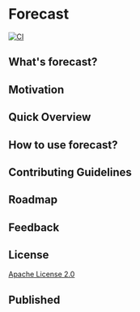 # Forecast

[![CI](https://github.com/sql-machine-learning/sqlflow/workflows/CI/badge.svg)](https://github.com/sql-machine-learning/sqlflow/actions)

## What's forecast? 


## Motivation


## Quick Overview


## How to use forecast?


## Contributing Guidelines


## Roadmap


## Feedback

## License

[Apache License 2.0]()

## Published